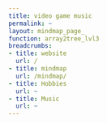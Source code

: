 ```yaml
---
title: video game music
permalink: ~
layout: mindmap_page_
function: array2tree_lvl3
breadcrumbs:
- title: website
  url: /
- title: mindmap
  url: /mindmap/
- title: Hobbies
  url: ~
- title: Music
  url: ~
---
```

